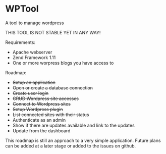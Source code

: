 WPTool
======

A tool to manage wordpress

THIS TOOL IS NOT STABLE YET IN ANY WAY!

Requirements:
* Apache webserver
* Zend Framework 1.11
* One or more worpress blogs you have access to

Roadmap:
* ~~Setup an application~~
* ~~Open or create a database connection~~
* ~~Create user login~~
* ~~CRUD Wordpress site accesses~~
* ~~Connect to Wordpress sites~~
* ~~Setup Wordpress plugin~~
* ~~List connected sites with their status~~
* Authenticate as an admin
* Show if there are updates available and link to the updates
* Update from the dashboard

This roadmap is still an approach to a very simple application. 
Future plans can be added at a later stage or added to the issues on github.
